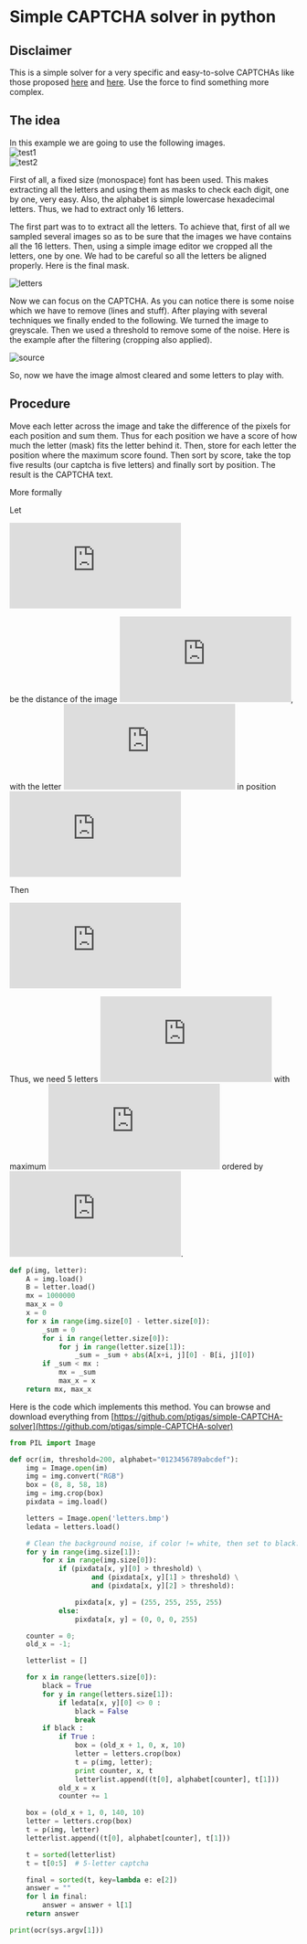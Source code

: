 # Simple CAPTCHA solver in python

## Disclaimer

This is a simple solver for a very specific and easy-to-solve CAPTCHAs like those proposed [here](http://www.white-hat-web-design.co.uk/articles/php-captcha.php) and [here](http://www.white-hat-web-design.co.uk/articles/php-captcha.php). Use the force to find something more complex.

## The idea
In this example we are going to use the following images.       
![](/test.jpg?raw=true "test1")    
![](/test2.jpg?raw=true "test2")

First of all, a fixed size (monospace) font has been used. This makes extracting all the letters and using them as masks to check each digit, one by one, very easy. Also, the alphabet is simple lowercase hexadecimal letters. Thus, we had to extract only 16 letters.

The first part was to to extract all the letters. To achieve that, first of all we sampled several images so as to be sure that the images we have contains all the 16 letters. Then, using a simple image editor we cropped all the letters, one by one. We had to be careful so all the letters be aligned properly. Here is the final mask.

![](/letters.bmp?raw=true "letters")


Now we can focus on the CAPTCHA. As you can notice there is some noise which we have to remove (lines and stuff). After playing with several techniques we finally ended to the following. We turned the image to greyscale. Then we used a threshold to remove some of the noise. Here is the example after the filtering (cropping also applied).

![](/filtered.jpg?raw=true "source")

So, now we have the image almost cleared and some letters to play with.

## Procedure

Move each letter across the image and take the difference of the pixels for each position and sum them. Thus for each position we have a score of how much the letter (mask) fits the letter behind it. Then, store for each letter the position where the maximum score found. Then sort by score, take the top five results (our captcha is five letters) and finally sort by position. The result is the CAPTCHA text.

More formally

Let

![d(I,l,o)=\sum_{0\leq i \leq W \\ 0 \leq j \leq H}{[I(o+i, j)-l(i,j)]}](http://s0.wp.com/latex.php?latex=d%28I%2Cl%2Co%29%3D%5Csum_%7B0%5Cleq+i+%5Cleq+W+%5C%5C+0+%5Cleq+j+%5Cleq+H%7D%7B%5BI%28o%2Bi%2C+j%29-l%28i%2Cj%29%5D%7D&bg=T&fg=333333&s=0 "d(I,l,o)=\sum_{0\leq i \leq W \\ 0 \leq j \leq H}{[I(o+i, j)-l(i,j)]}")

be the distance of the image ![I](http://s0.wp.com/latex.php?latex=I&bg=T&fg=333333&s=0 "I"), with the letter ![l](http://s0.wp.com/latex.php?latex=l&bg=T&fg=333333&s=0 "l") in position ![o](http://s0.wp.com/latex.php?latex=o&bg=T&fg=333333&s=0 "o")

Then

![p(I,l) = \arg\max_{o}d(I,l,o)](http://s0.wp.com/latex.php?latex=p%28I%2Cl%29+%3D+%5Carg%5Cmax_%7Bo%7Dd%28I%2Cl%2Co%29&bg=T&fg=333333&s=0 "p(I,l) = \arg\max_{o}d(I,l,o)")

Thus, we need 5 letters ![l_{1},l_{2},l_{3},l_{4},l_{5}](http://s0.wp.com/latex.php?latex=l_%7B1%7D%2Cl_%7B2%7D%2Cl_%7B3%7D%2Cl_%7B4%7D%2Cl_%7B5%7D&bg=T&fg=333333&s=0 "l_{1},l_{2},l_{3},l_{4},l_{5}") with maximum ![d(l_{i},I,o)](http://s0.wp.com/latex.php?latex=d%28l_%7Bi%7D%2CI%2Co%29&bg=T&fg=333333&s=0 "d(l_{i},I,o)") ordered by ![p(l_{i}, I)](http://s0.wp.com/latex.php?latex=p%28l_%7Bi%7D%2C+I%29&bg=T&fg=333333&s=0 "p(l_{i}, I)").

```python
def p(img, letter):
    A = img.load()
    B = letter.load()
    mx = 1000000
    max_x = 0
    x = 0
    for x in range(img.size[0] - letter.size[0]):
        _sum = 0
        for i in range(letter.size[0]):
            for j in range(letter.size[1]):
                _sum = _sum + abs(A[x+i, j][0] - B[i, j][0])
        if _sum < mx :
            mx = _sum
            max_x = x
    return mx, max_x
```

Here is the code which implements this method. You can browse and download everything from [https://github.com/ptigas/simple-CAPTCHA-solver](https://github.com/ptigas/simple-CAPTCHA-solver)

```python
from PIL import Image

def ocr(im, threshold=200, alphabet="0123456789abcdef"):
    img = Image.open(im)
    img = img.convert("RGB")
    box = (8, 8, 58, 18)
    img = img.crop(box)
    pixdata = img.load()

    letters = Image.open('letters.bmp')
    ledata = letters.load()

    # Clean the background noise, if color != white, then set to black.
    for y in range(img.size[1]):
        for x in range(img.size[0]):
            if (pixdata[x, y][0] > threshold) \
                    and (pixdata[x, y][1] > threshold) \
                    and (pixdata[x, y][2] > threshold):

                pixdata[x, y] = (255, 255, 255, 255)
            else:
                pixdata[x, y] = (0, 0, 0, 255)

    counter = 0;
    old_x = -1;

    letterlist = []

    for x in range(letters.size[0]):
        black = True
        for y in range(letters.size[1]):
            if ledata[x, y][0] <> 0 :
                black = False
                break
        if black :
            if True :
                box = (old_x + 1, 0, x, 10)
                letter = letters.crop(box)
                t = p(img, letter);
                print counter, x, t
                letterlist.append((t[0], alphabet[counter], t[1]))
            old_x = x
            counter += 1

    box = (old_x + 1, 0, 140, 10)
    letter = letters.crop(box)
    t = p(img, letter)
    letterlist.append((t[0], alphabet[counter], t[1]))

    t = sorted(letterlist)
    t = t[0:5]  # 5-letter captcha

    final = sorted(t, key=lambda e: e[2])
    answer = ""
    for l in final:
        answer = answer + l[1]
    return answer

print(ocr(sys.argv[1]))
```
